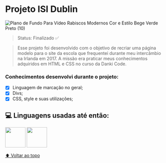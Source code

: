 # Projeto ISI Dublin 

![Plano de Fundo Para Vídeo Rabiscos Modernos Cor e Estilo Bege Verde Preto (10)](https://user-images.githubusercontent.com/118373959/211168638-ad64f682-f891-416a-9001-ab2d7f7e9591.gif)

> Status: Finalizado ✅

> Esse projeto foi desenvolvido com o objetivo de recriar uma página modelo para o site da escola que frequentei durante meu intercâmbio na Irlanda em 2017. A missão era praticar meus conhecimentos adquiridos em HTML e CSS no curso da Danki Code.


### Conhecimentos desenvolvi durante o projeto:

- [x] Linguagem de marcação no geral;
- [x] Divs;
- [x] CSS, style e suas utilizações;

## 💻 Linguagens usadas até então:

<img src="https://cdn.jsdelivr.net/gh/devicons/devicon/icons/css3/css3-original-wordmark.svg" width="65px" height="65px"> <img src="https://cdn.jsdelivr.net/gh/devicons/devicon/icons/html5/html5-original-wordmark.svg" width="65px" height="65px">


[⬆ Voltar ao topo](https://github.com/amandasboza/Curriculo-HTML-CSS)<br>
